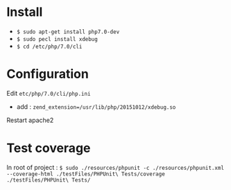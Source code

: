 # Install

* `$ sudo apt-get install php7.0-dev`
* `$ sudo pecl install xdebug`
* `$ cd /etc/php/7.0/cli`

# Configuration

Edit  `etc/php/7.0/cli/php.ini`
* add : `zend_extension=/usr/lib/php/20151012/xdebug.so`

Restart apache2

# Test coverage

In root of project :
`$ sudo ./resources/phpunit -c ./resources/phpunit.xml --coverage-html ./testFiles/PHPUnit\ Tests/coverage ./testFiles/PHPUnit\ Tests/`
